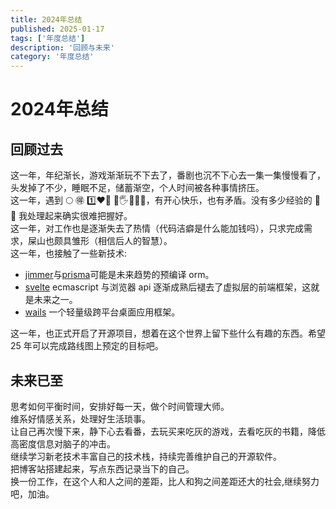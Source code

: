 ```yaml
---
title: 2024年总结
published: 2025-01-17
tags: ['年度总结']
description: '回顾与未来'
category: '年度总结'
---
```


# 2024年总结

## 回顾过去

这一年，年纪渐长，游戏渐渐玩不下去了，番剧也沉不下心去一集一集慢慢看了，头发掉了不少，睡眠不足，储蓄渐空，个人时间被各种事情挤压。  
这一年，遇到 🌕 🉐 1️⃣❤🧑 💯🖐❌🐘🍐，有开心快乐，也有矛盾。没有多少经验的 🐀🐀 我处理起来确实很难把握好。  
这一年，对工作也是逐渐失去了热情（代码洁癖是什么能加钱吗），只求完成需求，屎山也颇具雏形（相信后人的智慧）。  
这一年，也接触了一些新技术:

- [jimmer](https://babyfish-ct.github.io/jimmer-doc/zh/)与[prisma](https://www.prisma.io/)可能是未来趋势的预编译 orm。
- [svelte](https://svelte.dev/) ecmascript 与浏览器 api 逐渐成熟后褪去了虚拟层的前端框架，这就是未来之一。
- [wails](https://wails.io/zh-Hans/) 一个轻量级跨平台桌面应用框架。

这一年，也正式开启了开源项目，想着在这个世界上留下些什么有趣的东西。希望 25 年可以完成路线图上预定的目标吧。  

## 未来已至

思考如何平衡时间，安排好每一天，做个时间管理大师。  
维系好情感关系，处理好生活琐事。  
让自己再次慢下来，静下心去看番，去玩买来吃灰的游戏，去看吃灰的书籍，降低高密度信息对脑子的冲击。  
继续学习新老技术丰富自己的技术栈，持续完善维护自己的开源软件。  
把博客站搭建起来，写点东西记录当下的自己。  
换一份工作，在这个人和人之间的差距，比人和狗之间差距还大的社会,继续努力吧，加油。  
